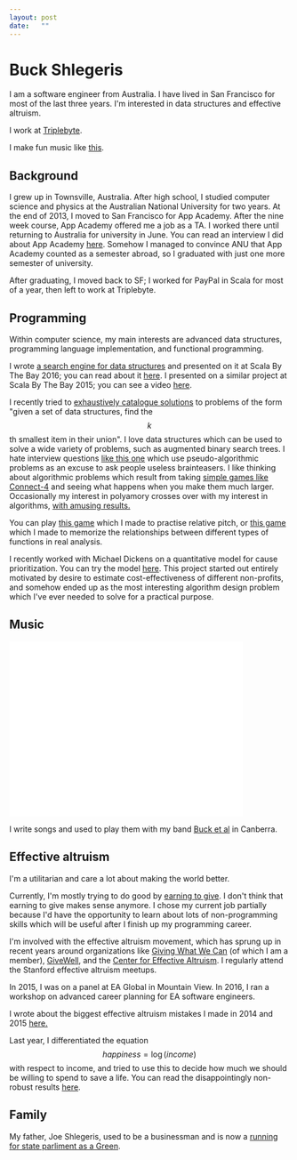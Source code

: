 ```yaml
---
layout: post
date:   ""
---
```

# Buck Shlegeris

<div class="lead">
   <p>I am a software engineer from Australia. I have lived in San Francisco for most of the last three years. I'm interested in data structures and effective altruism.</p>
   <p>I work at <a href="https://triplebyte.com?ref=shlegeris.com">Triplebyte</a>.</p>
   <p>I make fun music like <a href="http://soundcloud.com/buckmbs" target="_blank">this</a>.</p>
</div>

## Background

I grew up in Townsville, Australia. After high school, I studied computer science and physics at the Australian National University for two years. At the end of 2013, I moved to San Francisco for App Academy. After the nine week course, App Academy offered me a job as a TA. I worked there until returning to Australia for university in June. You can read an interview I did about App Academy [here](http://80000hours.org/blog/329-interview-with-buck-shlegeris-from-app-academy). Somehow I managed to convince ANU that App Academy counted as a semester abroad, so I graduated with just one more semester of university.

After graduating, I moved back to SF; I worked for PayPal in Scala for most of a year, then left to work at Triplebyte.

## Programming

Within computer science, my main interests are advanced data structures, programming language implementation, and functional programming.

I wrote <a href="http://ds.shlegeris.com">a search engine for data structures</a> and presented on it at Scala By The Bay 2016; you can read about it [here](http://shlegeris.com/2016/11/13/ds.html). I presented on a similar project at  Scala By The Bay 2015; you can see a video [here](https://www.youtube.com/embed/oPFga7eg3Uw).

I recently tried to <a href="/2016/06/16/generalized-multi-quickselect.html">exhaustively catalogue solutions</a> to problems of the form "given a set of data structures, find the $$ k$$th smallest item in their union". I love data structures which can be used to solve a wide variety of problems, such as augmented binary search trees. I hate interview questions <a href="/2016/04/22/dumbest-algorithm-problem.html">like this one</a> which use pseudo-algorithmic problems as an excuse to ask people useless brainteasers. I like thinking about algorithmic problems which result from taking <a href="https://www.facebook.com/bshlgrs/posts/10207757972162021">simple games like Connect-4</a> and seeing what happens when you make them much larger. Occasionally my interest in polyamory crosses over with my interest in algorithms, <a href="/2015/08/08/poly-np.html">with amusing results.</a>

You can play <a href="/music-game">this game</a> which I made to practise relative pitch, or <a href="/math-game">this game</a> which I made to memorize the relationships between different types of functions in real analysis.

I recently worked with Michael Dickens on a quantitative model for cause prioritization. You can try the model <a href="http://mdickens.me/causepri-app">here</a>. This project started out entirely motivated by desire to estimate cost-effectiveness of different non-profits, and somehow ended up as the most interesting algorithm design problem which I've ever needed to solve for a practical purpose.

## Music

<iframe width="420" height="315" src="//www.youtube.com/embed/rtrO5w3IsQA" frameborder="0" allowfullscreen></iframe>

I write songs and used to play them with my band [Buck et al](https://www.facebook.com/bucketal) in Canberra.

## Effective altruism

I'm a utilitarian and care a lot about making the world better.

Currently, I'm mostly trying to do good by [earning to give](http://80000hours.org/earning-to-give). I don't think that earning to give makes sense anymore. I chose my current job partially because I'd have the opportunity to learn about lots of non-programming skills which will be useful after I finish up my programming career.

I'm involved with the effective altruism movement, which has sprung up in recent years around organizations like <a href="http://givingwhatwecan.org">Giving What We Can</a> (of which I am a member), <a href="http://givewell.org">GiveWell</a>, and the <a href="http://centreforeffectivealtruism.org/">Center for Effective Altruism</a>. I regularly attend the Stanford effective altruism meetups.

In 2015, I was on a panel at EA Global in Mountain View. In 2016, I ran a workshop on advanced career planning for EA software engineers.

I wrote about the biggest effective altruism mistakes I made in 2014 and 2015 <a href="/2016/05/24/mistakes.html">here.</a>

Last year, I differentiated the equation $$ happiness = \log(income)$$ with respect to income, and tried to use this to decide how much we should be willing to spend to save a life. You can read the disappointingly non-robust results <a href="/2015/08/08/value-of-life.html">here</a>.

<!--
<table class="table table-bordered table-striped">
<tr>
   <th>Date</th>
   <th>Amount</th>
   <th>Target</th>
</tr>
<tr>
   <td>6 May 2014</td>
   <td>$60</td>
   <td>Machine Intelligence Research Institute</td>
</tr>
<tr>
   <td>30 June 2014</td>
   <td>$500</td>
   <td>Vegan Outreach</td>
</tr>
<tr>
   <td>11 July 2014</td>
   <td>$500</td>
   <td>80,000 Hours</td>
</tr>
<tr>
   <td>11 July 2014</td>
   <td>$4000</td>
   <td>Animal Charity Evaluators</td>
</tr>
<tr>
   <td>23 October 2014</td>
   <td>$1000</td>
   <td>Animal Charity Evaluators</td>
</tr>
<tr>
   <td>5 September 2015</td>
   <td>$2500</td>
   <td>Machine Intelligence Research Institute</td>
</tr>
<tr>
   <td>31 December 2015</td>
   <td>$40,000</td>
   <td>my donor-advised fund</td>
</tr>
</table>

I donated to a donor-advised fund at the end of 2015, because I was unsure about where I should donate. -->

## Family

My father, Joe Shlegeris, used to be a businessman and is now a [running for state parliment as a Green](http://www.joefornoosa.com.au/).
